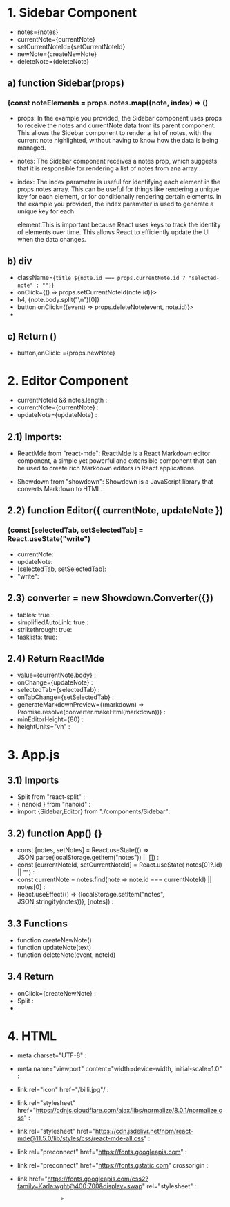 
# 1. Sidebar Component
* notes={notes}
* currentNote={currentNote}
* setCurrentNoteId={setCurrentNoteId}
* newNote={createNewNote}
* deleteNote={deleteNote}

## a) function Sidebar(props) 
### {const noteElements = props.notes.map((note, index) => ()

* props: In the example you provided, the Sidebar component uses props to receive the notes and currentNote data from its parent component. This allows the Sidebar component to render a list of notes, with the current note highlighted, without having to know how the data is being managed.

* notes: The Sidebar component receives a notes prop, which suggests that it is responsible for rendering a list of notes from ana array .
* index: The index parameter is useful for identifying each element in the props.notes array. This can be useful for things like rendering a unique key for each element, or for conditionally rendering certain elements. In the example you provided, the index parameter is used to generate a unique key for each <div> element.This is important because React uses keys to track the identity of elements over time. This allows React to efficiently update the UI when the data changes.


## b) div
                
* className={`title ${note.id === props.currentNote.id ? "selected-note" : ""}`}
* onClick={() => props.setCurrentNoteId(note.id)}>
* h4, {note.body.split("\n")[0]}
* button onClick={(event) => props.deleteNote(event, note.id)}>
* <i></i>
</button>



## c) Return ()
  * button,onClick: ={props.newNote}


# 2. Editor Component
* currentNoteId && notes.length :
* currentNote={currentNote} : 
* updateNote={updateNote} : 


## 2.1) Imports: 
* ReactMde from "react-mde": ReactMde is a React Markdown editor component, a simple yet powerful and extensible component that can be used to create rich Markdown editors in React applications.

* Showdown from "showdown": Showdown is a JavaScript library that converts Markdown to HTML.

## 2.2) function Editor({ currentNote, updateNote }) 
   ### {const [selectedTab, setSelectedTab] = React.useState("write")

   * currentNote:
   * updateNote:
   * [selectedTab, setSelectedTab]:
   * "write":

## 2.3)  converter = new Showdown.Converter({})
  * tables: true :
  * simplifiedAutoLink: true : 
  * strikethrough: true: 
  * tasklists: true:

## 2.4) Return ReactMde
* value={currentNote.body} : 
* onChange={updateNote} : 
* selectedTab={selectedTab} : 
* onTabChange={setSelectedTab} : 
* generateMarkdownPreview={(markdown) => Promise.resolve(converter.makeHtml(markdown))} : 
* minEditorHeight={80} : 
* heightUnits="vh" :


# 3. App.js

## 3.1) Imports
* Split from "react-split" :
* { nanoid } from "nanoid" :
* import {Sidebar,Editor} from "./components/Sidebar":

## 3.2) function App() {}
  * const [notes, setNotes] = React.useState(() => JSON.parse(localStorage.getItem("notes")) || []) :
  * const [currentNoteId, setCurrentNoteId] = React.useState( notes[0]?.id) || "") : 
  * const currentNote = notes.find(note => note.id === currentNoteId) || notes[0] :
  * React.useEffect(() => {localStorage.setItem("notes", JSON.stringify(notes))}, [notes]) :

## 3.3 Functions
* function createNewNote()
* function updateNote(text)
* function deleteNote(event, noteId)

## 3.4 Return 
* onClick={createNewNote} :
* Split :
* 


# 4. HTML

* meta charset="UTF-8" : 
* meta name="viewport" content="width=device-width, initial-scale=1.0" : 
* link rel="icon" href="/billi.jpg"/ :
* link rel="stylesheet" href="https://cdnjs.cloudflare.com/ajax/libs/normalize/8.0.1/normalize.css" : 
* link rel="stylesheet" href="https://cdn.jsdelivr.net/npm/react-mde@11.5.0/lib/styles/css/react-mde-all.css" : 
* link rel="preconnect" href="https://fonts.googleapis.com" : 
* link rel="preconnect" href="https://fonts.gstatic.com" crossorigin : 
* link href="https://fonts.googleapis.com/css2?family=Karla:wght@400;700&display=swap" rel="stylesheet" : 

                    >



